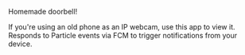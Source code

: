 Homemade doorbell!

If you're using an old phone as an IP webcam, use this app to view it.
Responds to Particle events via FCM to trigger notifications from your device.
